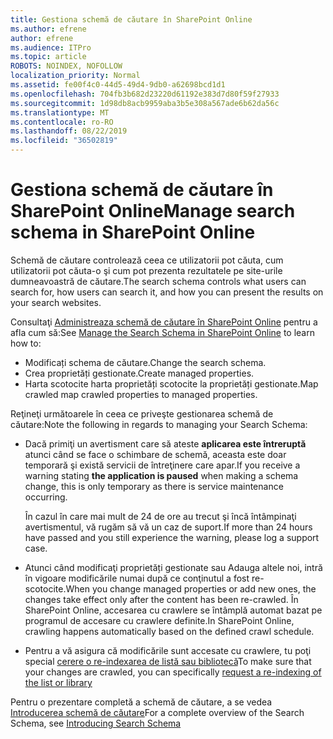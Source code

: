 ```yaml
---
title: Gestiona schemă de căutare în SharePoint Online
ms.author: efrene
author: efrene
ms.audience: ITPro
ms.topic: article
ROBOTS: NOINDEX, NOFOLLOW
localization_priority: Normal
ms.assetid: fe00f4c0-44d5-49d4-9db0-a62698bcd1d1
ms.openlocfilehash: 704fb3b682d23220d61192e383d7d80f59f27933
ms.sourcegitcommit: 1d98db8acb9959aba3b5e308a567ade6b62da56c
ms.translationtype: MT
ms.contentlocale: ro-RO
ms.lasthandoff: 08/22/2019
ms.locfileid: "36502819"
---
```

# <a name="manage-search-schema-in-sharepoint-online"></a><span data-ttu-id="25f3e-102">Gestiona schemă de căutare în SharePoint Online</span><span class="sxs-lookup"><span data-stu-id="25f3e-102">Manage search schema in SharePoint Online</span></span>

<span data-ttu-id="25f3e-103">Schemă de căutare controlează ceea ce utilizatorii pot căuta, cum utilizatorii pot căuta-o şi cum pot prezenta rezultatele pe site-urile dumneavoastră de căutare.</span><span class="sxs-lookup"><span data-stu-id="25f3e-103">The search schema controls what users can search for, how users can search it, and how you can present the results on your search websites.</span></span> 

<span data-ttu-id="25f3e-104">Consultaţi [Administreaza schemă de căutare în SharePoint Online](https://docs.microsoft.com/sharepoint/manage-search-schema) pentru a afla cum să:</span><span class="sxs-lookup"><span data-stu-id="25f3e-104">See [Manage the Search Schema in SharePoint Online](https://docs.microsoft.com/sharepoint/manage-search-schema) to learn how to:</span></span> 
- <span data-ttu-id="25f3e-105">Modificați schema de căutare.</span><span class="sxs-lookup"><span data-stu-id="25f3e-105">Change the search schema.</span></span>
- <span data-ttu-id="25f3e-106">Crea proprietăți gestionate.</span><span class="sxs-lookup"><span data-stu-id="25f3e-106">Create managed properties.</span></span>
- <span data-ttu-id="25f3e-107">Harta scotocite harta proprietăți scotocite la proprietăți gestionate.</span><span class="sxs-lookup"><span data-stu-id="25f3e-107">Map crawled map crawled properties to managed properties.</span></span>

<span data-ttu-id="25f3e-108">Reţineţi următoarele în ceea ce priveşte gestionarea schemă de căutare:</span><span class="sxs-lookup"><span data-stu-id="25f3e-108">Note the following in regards to managing your Search Schema:</span></span>

- <span data-ttu-id="25f3e-109">Dacă primiţi un avertisment care să ateste **aplicarea este întreruptă** atunci când se face o schimbare de schemă, aceasta este doar temporară şi există servicii de întreţinere care apar.</span><span class="sxs-lookup"><span data-stu-id="25f3e-109">If you receive a warning stating **the application is paused** when making a schema change, this is only temporary as there is service maintenance occurring.</span></span> 

    <span data-ttu-id="25f3e-110">În cazul în care mai mult de 24 de ore au trecut şi încă întâmpinaţi avertismentul, vă rugăm să vă un caz de suport.</span><span class="sxs-lookup"><span data-stu-id="25f3e-110">If more than 24 hours have passed and you still experience the warning, please log a support case.</span></span>
- <span data-ttu-id="25f3e-111">Atunci când modificaţi proprietăți gestionate sau Adauga altele noi, intră în vigoare modificările numai după ce conţinutul a fost re-scotocite.</span><span class="sxs-lookup"><span data-stu-id="25f3e-111">When you change managed properties or add new ones, the changes take effect only after the content has been re-crawled.</span></span> <span data-ttu-id="25f3e-112">În SharePoint Online, accesarea cu crawlere se întâmplă automat bazat pe programul de accesare cu crawlere definite.</span><span class="sxs-lookup"><span data-stu-id="25f3e-112">In SharePoint Online, crawling happens automatically based on the defined crawl schedule.</span></span>
- <span data-ttu-id="25f3e-113">Pentru a vă asigura că modificările sunt accesate cu crawlere, tu poţi special [cerere o re-indexarea de listă sau bibliotecă](https://docs.microsoft.com/sharepoint/manage-search-schema#request-re-indexing-of-a-document-library-or-list)</span><span class="sxs-lookup"><span data-stu-id="25f3e-113">To make sure that your changes are crawled, you can specifically [request a re-indexing of the list or library](https://docs.microsoft.com/sharepoint/manage-search-schema#request-re-indexing-of-a-document-library-or-list)</span></span> 

<span data-ttu-id="25f3e-114">Pentru o prezentare completă a schemă de căutare, a se vedea [Introducerea schemă de căutare](https://blogs.technet.microsoft.com/tothesharepoint/2012/11/25/introducing-search-schema-for-sharepoint-2013/)</span><span class="sxs-lookup"><span data-stu-id="25f3e-114">For a complete overview of the Search Schema, see [Introducing Search Schema](https://blogs.technet.microsoft.com/tothesharepoint/2012/11/25/introducing-search-schema-for-sharepoint-2013/)</span></span> 


